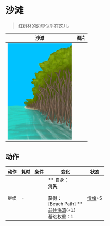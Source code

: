 # 沙滩  
> 红树林的边界似乎在这儿。  
  
  沙滩  |   图片   
 ----  |  ----:   
   |  <img decoding="async" src="Sprite/MangrovesToBeach.png" href="a.md" style="max-width:300px;max-height:300px;">   
  
## 动作  
动作  |  耗时  |  条件  |  变化  |  状态  
----  |  ----  |  ----  |  ----  |  ----  
继续<br>  |  -  |    |  ** 自身：**<br>消失<br><br>** 获得： **<br>** [Beach Path] **<br>  [前往海湾](Path_MangrovesToBay.md)(+1)<br>基础权重：1  |  [情绪](Morale.md)+5  


<script>document.title="沙滩 - 卡牌生存百科 Card Survival Wiki";</script>